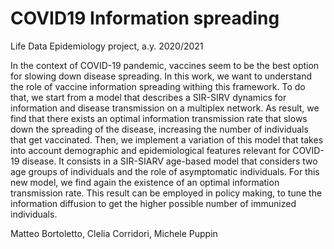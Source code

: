 # COVID19 Information spreading

Life Data Epidemiology project, a.y. 2020/2021

In the context of COVID-19 pandemic, vaccines seem to be the best option for slowing down
disease spreading. In this work, we want to understand the role of vaccine information spreading
withing this framework. To do that, we start from a model that describes a SIR-SIRV dynamics for
information and disease transmission on a multiplex network. As result, we find that there exists
an optimal information transmission rate that slows down the spreading of the disease, increasing
the number of individuals that get vaccinated. Then, we implement a variation of this model that
takes into account demographic and epidemiological features relevant for COVID-19 disease. It
consists in a SIR-SIARV age-based model that considers two age groups of individuals and the
role of asymptomatic individuals. For this new model, we find again the existence of an optimal
information transmission rate. This result can be employed in policy making, to tune the information
diffusion to get the higher possible number of immunized individuals.

Matteo Bortoletto, Clelia Corridori, Michele Puppin
